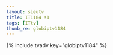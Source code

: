 ```yaml
--- 
layout: sieutv
title: IT1184 s1
tags: [ITtv]
thumb_re: globiptv1184
---
```

{% include tvadv key="globiptv1184" %} 

